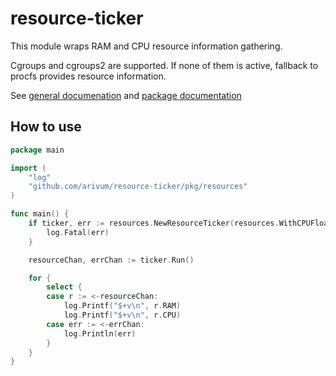 # resource-ticker

This module wraps RAM and CPU resource information gathering.

Cgroups and cgroups2 are supported. If none of them is active, fallback to procfs provides resource information.

See [general documenation](https://pkg.go.dev/github.com/arivum/resource-ticker) and [package documentation](https://pkg.go.dev/github.com/arivum/resource-ticker/pkg/resources)

## How to use

```go
package main

import (
    "log"
    "github.com/arivum/resource-ticker/pkg/resources"
)

func main() {
    if ticker, err := resources.NewResourceTicker(resources.WithCPUFloatingAvg(1)); err != nil {
        log.Fatal(err)
    }

    resourceChan, errChan := ticker.Run()

    for {
		select {
		case r := <-resourceChan:
			log.Printf("$+v\n", r.RAM)
			log.Printf("$+v\n", r.CPU)
		case err := <-errChan:
			log.Println(err)
		}
	}
}
```
